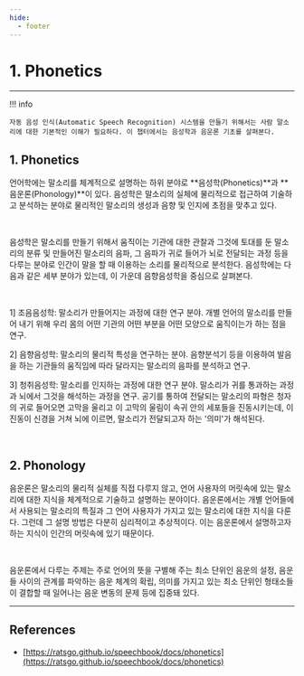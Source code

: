 ```yaml
---
hide:
  - footer
---
```


# 1. Phonetics

---

!!! info

    자동 음성 인식(Automatic Speech Recognition) 시스템을 만들기 위해서는 사람 말소리에 대한 기본적인 이해가 필요하다. 이 챕터에서는 음성학과 음운론 기초를 살펴본다.

## 1. Phonetics

언어학에는 말소리를 체계적으로 설명하는 하위 분야로 **음성학(Phonetics)**과 **음운론(Phonology)**이 있다. 음성학은 말소리의 실체에 물리적으로 접근하여 기술하고 분석하는 분야로 물리적인 말소리의 생성과 음향 및 인지에 초점을 맞추고 있다.

<br/>

음성학은 말소리를 만들기 위해서 움직이는 기관에 대한 관찰과 그것에 토대를 둔 말소리의 분류 및 만들어진 말소리의 음파, 그 음파가 귀로 들어가 뇌로 전달되는 과정 등을 다루는 분야로 인간이 말을 할 때 이용하는 소리를 물리적으로 분석한다. 음성학에는 다음과 같은 세부 분야가 있는데, 이 가운데 음향음성학을 중심으로 살펴본다.

<br/>

1] 조음음성학: 말소리가 만들어지는 과정에 대한 연구 분야. 개별 언어의 말소리를 만들어 내기 위해 우리 몸의 어떤 기관의 어떤 부분을 어떤 모양으로 움직이는가 하는 점을 연구.

2] 음향음성학: 말소리의 물리적 특성을 연구하는 분야. 음향분석기 등을 이용하여 발음을 하는 기관들의 움직임에 따라 달라지는 말소리의 음파를 분석하고 연구.

3] 청취음성학: 말소리를 인지하는 과정에 대한 연구 분야. 말소리가 귀를 통과하는 과정과 뇌에서 그것을 해석하는 과정을 연구. 공기를 통하여 전달되는 말소리의 파형은 청자의 귀로 들어오면 고막을 울리고 이 고막의 울림이 속귀 안의 세포들을 진동시키는데, 이 진동이 신경을 거쳐 뇌에 이르면, 말소리가 전달되고자 하는 '의미'가 해석된다.

<br/>

## 2. Phonology

음운론은 말소리의 물리적 실체를 직접 다루지 않고, 언어 사용자의 머릿속에 있는 말소리에 대한 지식을 체계적으로 기술하고 설명하는 분야이다. 음운론에서는 개별 언어들에서 사용되는 말소리의 특질과 그 언어 사용자가 가지고 있는 말소리에 대한 지식을 다룬다. 그런데 그 설명 방법은 다분히 심리적이고 추상적이다. 이는 음운론에서 설명하고자 하는 지식이 인간의 머릿속에 있기 때문이다.

<br/>

음운론에서 다루는 주제는 주로 언어의 뜻을 구별해 주는 최소 단위인 음운의 설정, 음운들 사이의 관계를 파악하는 음운 체계의 확립, 의미를 가지고 있는 최소 단위인 형태소들이 결합할 때 일어나는 음운 변동의 문제 등에 집중돼 있다.

---

## References

- [https://ratsgo.github.io/speechbook/docs/phonetics](https://ratsgo.github.io/speechbook/docs/phonetics)
